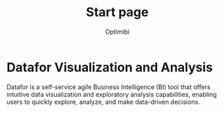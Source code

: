 ﻿---
title: Start page
createTime: 2025/02/10 17:14:56
permalink: /release/6tPT1m9obCfPwO7kZ/
author: Optimibi
tags:
  - API
  - Optimibi
description: 
---




# Datafor Visualization and Analysis

Datafor is a self-service agile Business Intelligence (BI) tool that offers intuitive data visualization and exploratory analysis capabilities, enabling users to quickly explore, analyze, and make data-driven decisions.


